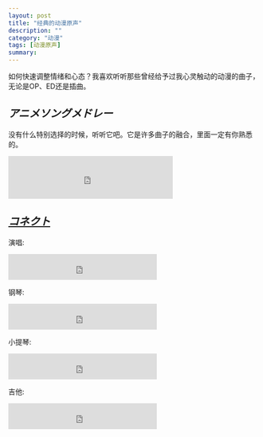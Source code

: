```yaml
---
layout: post
title: "经典的动漫原声"
description: ""
category: "动漫"
tags: [动漫原声]
summary:
---
```



如何快速调整情绪和心态？我喜欢听听那些曾经给予过我心灵触动的动漫的曲子，无论是OP、ED还是插曲。

## *アニメソングメドレー*

没有什么特别选择的时候，听听它吧。它是许多曲子的融合，里面一定有你熟悉的。

<iframe frameborder="no" border="0" marginwidth="0" marginheight="0" width=330 height=86 src="http://music.163.com/outchain/player?type=2&id=424624&auto=0&height=66"></iframe>

## [*コネクト*](http://bangumi.tv/subject/10884)

演唱:
<iframe frameborder="no" border="0" marginwidth="0" marginheight="0" width=298 height=52 src="http://music.163.com/outchain/player?type=2&id=34587000&auto=0&height=32"></iframe>

钢琴:
<iframe frameborder="no" border="0" marginwidth="0" marginheight="0" width=298 height=52 src="http://music.163.com/outchain/player?type=2&id=29774275&auto=0&height=32"></iframe>

小提琴:
<iframe frameborder="no" border="0" marginwidth="0" marginheight="0" width=298 height=52 src="http://music.163.com/outchain/player?type=2&id=38391798&auto=0&height=32"></iframe>

吉他:
<iframe frameborder="no" border="0" marginwidth="0" marginheight="0" width=298 height=52 src="http://music.163.com/outchain/player?type=2&id=29544786&auto=0&height=32"></iframe>

